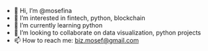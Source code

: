 - 👋 Hi, I’m @mosefina
- 👀 I’m interested in fintech, python, blockchain
- 🌱 I’m currently learning python
- 💞️ I’m looking to collaborate on data visualization, python projects
- 📫 How to reach me: biz.mosef@gmail.com

<!---
mosefina/mosefina is a ✨ special ✨ repository because its `README.md` (this file) appears on your GitHub profile.
You can click the Preview link to take a look at your changes.
--->
